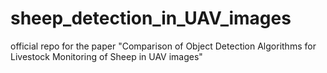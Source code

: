 # sheep_detection_in_UAV_images
official repo for the paper "Comparison of Object Detection Algorithms for Livestock Monitoring of Sheep in UAV images"
